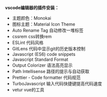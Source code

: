 **vscode编辑器的插件安装：**

- 主题颜色：Monokai
- 图标主题：Material Icon Theme
- Auto Rename Tag    自动修改一堆标签
- cssrem   css转换rem
- ESLint   代码风格
- GitLens   代码中显示git的历史版本控制
- Javascript (ES6) code snippets
- Javascript Standard Format
- Output Colorizer    语法高亮显示
- Path Intellisense   路径的提示与自动获取
- Prettier - Code formatter   代码规范
- TurboJavascript   输入代码快捷键提高代码速度
- vetur   vue的工具